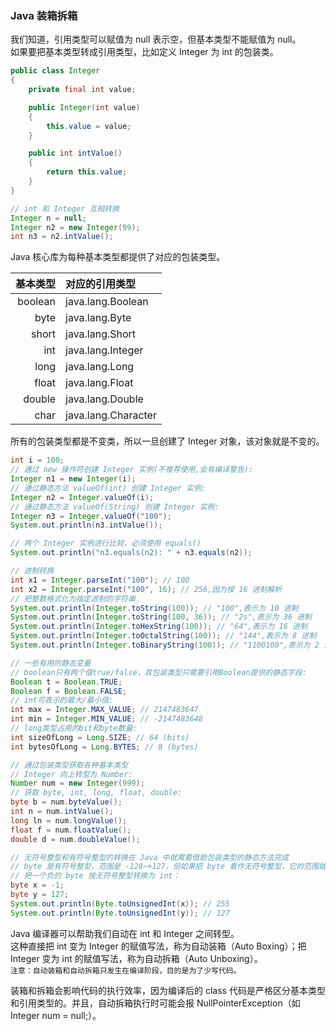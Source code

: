 
### Java 装箱拆箱 
我们知道，引用类型可以赋值为 null 表示空，但基本类型不能赋值为 null。  
如果要把基本类型转成引用类型，比如定义 Integer 为 int 的包装类。  
```java
public class Integer 
{
    private final int value;

    public Integer(int value) 
    {
        this.value = value;
    }

    public int intValue() 
    {
        return this.value;
    }
}

// int 和 Integer 互相转换
Integer n = null;
Integer n2 = new Integer(99);
int n3 = n2.intValue();
```

Java 核心库为每种基本类型都提供了对应的包装类型。  

| 基本类型 | 对应的引用类型 |  
| ----: | :---- |  
| boolean | java.lang.Boolean |  
| byte | java.lang.Byte |  
| short | java.lang.Short |  
| int | java.lang.Integer |  
| long| java.lang.Long |  
| float | java.lang.Float |  
| double | java.lang.Double |  
| char | java.lang.Character |  

所有的包装类型都是不变类，所以一旦创建了 Integer 对象，该对象就是不变的。
```java
int i = 100;
// 通过 new 操作符创建 Integer 实例(不推荐使用,会有编译警告):
Integer n1 = new Integer(i);
// 通过静态方法 valueOf(int) 创建 Integer 实例:
Integer n2 = Integer.valueOf(i);
// 通过静态方法 valueOf(String) 创建 Integer 实例:
Integer n3 = Integer.valueOf("100");
System.out.println(n3.intValue());

// 两个 Integer 实例进行比较，必须使用 equals()
System.out.println("n3.equals(n2): " + n3.equals(n2));

// 进制转换
int x1 = Integer.parseInt("100"); // 100
int x2 = Integer.parseInt("100", 16); // 256,因为按 16 进制解析
// 把整数格式化为指定进制的字符串
System.out.println(Integer.toString(100)); // "100",表示为 10 进制
System.out.println(Integer.toString(100, 36)); // "2s",表示为 36 进制
System.out.println(Integer.toHexString(100)); // "64",表示为 16 进制
System.out.println(Integer.toOctalString(100)); // "144",表示为 8 进制
System.out.println(Integer.toBinaryString(100)); // "1100100",表示为 2 进制

// 一些有用的静态变量
// boolean只有两个值true/false，其包装类型只需要引用Boolean提供的静态字段:
Boolean t = Boolean.TRUE;
Boolean f = Boolean.FALSE;
// int可表示的最大/最小值:
int max = Integer.MAX_VALUE; // 2147483647
int min = Integer.MIN_VALUE; // -2147483648
// long类型占用的bit和byte数量:
int sizeOfLong = Long.SIZE; // 64 (bits)
int bytesOfLong = Long.BYTES; // 8 (bytes)

// 通过包装类型获取各种基本类型
// Integer 向上转型为 Number:
Number num = new Integer(999);
// 获取 byte, int, long, float, double:
byte b = num.byteValue();
int n = num.intValue();
long ln = num.longValue();
float f = num.floatValue();
double d = num.doubleValue();

// 无符号整型和有符号整型的转换在 Java 中就需要借助包装类型的静态方法完成
// byte 是有符号整型，范围是 -128~+127，但如果把 byte 看作无符号整型，它的范围就是 0~255 
// 把一个负的 byte 按无符号整型转换为 int：
byte x = -1;
byte y = 127;
System.out.println(Byte.toUnsignedInt(x)); // 255
System.out.println(Byte.toUnsignedInt(y)); // 127
```
Java 编译器可以帮助我们自动在 int 和 Integer 之间转型。  
这种直接把 int 变为 Integer 的赋值写法，称为自动装箱（Auto Boxing）；把 Integer 变为 int 的赋值写法，称为自动拆箱（Auto Unboxing）。  
`注意：自动装箱和自动拆箱只发生在编译阶段，目的是为了少写代码。`  

装箱和拆箱会影响代码的执行效率，因为编译后的 class 代码是严格区分基本类型和引用类型的。并且，自动拆箱执行时可能会报 NullPointerException（如 Integer num = null;）。  
